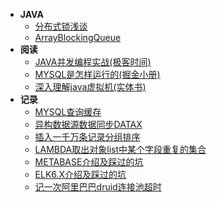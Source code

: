 - **JAVA**
    - [分布式锁浅谈](JAVA/DISTRIBUTEDLOCK.md)
    - [ArrayBlockingQueue](JAVA/ArrayBlockingQueue.md)
- **阅读**
    - [JAVA并发编程实战(极客时间)](READING/CONCURRENTPROGAMMING.md)
    - [MYSQL是怎样运行的(掘金小册)](READING/MYSQLPRINCIPLE.md)
    - [深入理解java虚拟机(实体书)](READING/JAVAVIRTUALMACHINE.md)
- **记录**
    - [MYSQL查询缓存](RECORD/MYSQLCACHERECORD.md)
    - [异构数据源数据同步DATAX](RECORD/DATAXRECORD.md)
    - [插入一千万条记录分组排序](RECORD/DATAFORKJOIN.md)
    - [LAMBDA取出对象list中某个字段重复的集合](RECORD/FETCHDUPLICATESET-LAMBDA.md)
    - [METABASE介绍及踩过的坑](RECORD/METABASERECORD.md)
    - [ELK6.X介绍及踩过的坑](RECORD/ELKRECORD.md)
    - [记一次阿里巴巴druid连接池超时](RECORD/DRUIDTIMEOUTRECORD.md)